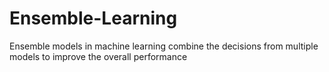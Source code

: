 # Ensemble-Learning
Ensemble models in machine learning combine the decisions from multiple models to improve the overall performance
